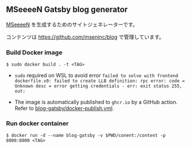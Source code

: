 ## MSeeeeN Gatsby blog generator

[MSeeeeN](https://mseeeen.msen.jp/) を生成するためのサイトジェネレーターです。

コンテンツは https://github.com/mseninc/blog で管理しています。

### Build Docker image

```
$ sudo docker build . -t <TAG>
```

- `sudo` required on WSL to avoid error `failed to solve with frontend dockerfile.v0: failed to create LLB definition: rpc error: code = Unknown desc = error getting credentials - err: exit status 255, out:`

- The image is automatically published to `ghcr.io` by a GitHub action. Refer to [blog-gatsby/docker-publish.yml](https://github.com/mseninc/blog-gatsby/blob/main/.github/workflows/docker-publish.yml).

### Run docker container

```
$ docker run -d --name blog-gatsby -v $PWD/conent:/content -p 8000:8000 <TAG>
```
